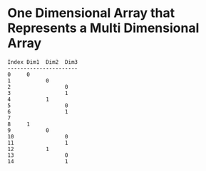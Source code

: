 One Dimensional Array that Represents a Multi Dimensional Array
===============================================================

```
Index Dim1  Dim2  Dim3
----------------------
0     0
1           0
2                 0
3                 1
4           1
5                 0
6                 1
7
8     1
9           0
10                0
11                1
12          1
13                0
14                1
```
